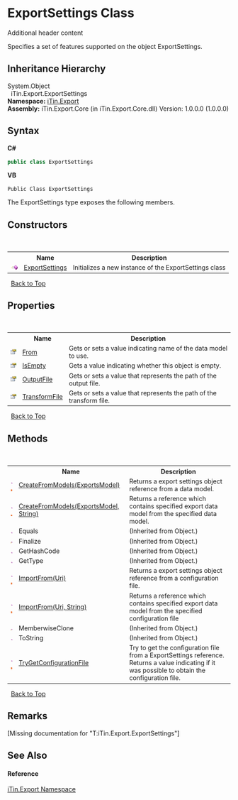 # ExportSettings Class
Additional header content 

Specifies a set of features supported on the object ExportSettings.


## Inheritance Hierarchy
System.Object<br />&nbsp;&nbsp;iTin.Export.ExportSettings<br />
**Namespace:**&nbsp;<a href="N_iTin_Export">iTin.Export</a><br />**Assembly:**&nbsp;iTin.Export.Core (in iTin.Export.Core.dll) Version: 1.0.0.0 (1.0.0.0)

## Syntax

**C#**<br />
``` C#
public class ExportSettings
```

**VB**<br />
``` VB
Public Class ExportSettings
```

The ExportSettings type exposes the following members.


## Constructors
&nbsp;<table><tr><th></th><th>Name</th><th>Description</th></tr><tr><td>![Public method](media/pubmethod.gif "Public method")</td><td><a href="M_iTin_Export_ExportSettings__ctor">ExportSettings</a></td><td>
Initializes a new instance of the ExportSettings class</td></tr></table>&nbsp;
<a href="#exportsettings-class">Back to Top</a>

## Properties
&nbsp;<table><tr><th></th><th>Name</th><th>Description</th></tr><tr><td>![Public property](media/pubproperty.gif "Public property")</td><td><a href="P_iTin_Export_ExportSettings_From">From</a></td><td>
Gets or sets a value indicating name of the data model to use.</td></tr><tr><td>![Public property](media/pubproperty.gif "Public property")</td><td><a href="P_iTin_Export_ExportSettings_IsEmpty">IsEmpty</a></td><td>
Gets a value indicating whether this object is empty.</td></tr><tr><td>![Public property](media/pubproperty.gif "Public property")</td><td><a href="P_iTin_Export_ExportSettings_OutputFile">OutputFile</a></td><td>
Gets or sets a value that represents the path of the output file.</td></tr><tr><td>![Public property](media/pubproperty.gif "Public property")</td><td><a href="P_iTin_Export_ExportSettings_TransformFile">TransformFile</a></td><td>
Gets or sets a value that represents the path of the transform file.</td></tr></table>&nbsp;
<a href="#exportsettings-class">Back to Top</a>

## Methods
&nbsp;<table><tr><th></th><th>Name</th><th>Description</th></tr><tr><td>![Public method](media/pubmethod.gif "Public method")![Static member](media/static.gif "Static member")</td><td><a href="M_iTin_Export_ExportSettings_CreateFromModels">CreateFromModels(ExportsModel)</a></td><td>
Returns a export settings object reference from a data model.</td></tr><tr><td>![Public method](media/pubmethod.gif "Public method")![Static member](media/static.gif "Static member")</td><td><a href="M_iTin_Export_ExportSettings_CreateFromModels_1">CreateFromModels(ExportsModel, String)</a></td><td>
Returns a reference which contains specified export data model from the specified data model.</td></tr><tr><td>![Public method](media/pubmethod.gif "Public method")</td><td>Equals</td><td> (Inherited from Object.)</td></tr><tr><td>![Protected method](media/protmethod.gif "Protected method")</td><td>Finalize</td><td> (Inherited from Object.)</td></tr><tr><td>![Public method](media/pubmethod.gif "Public method")</td><td>GetHashCode</td><td> (Inherited from Object.)</td></tr><tr><td>![Public method](media/pubmethod.gif "Public method")</td><td>GetType</td><td> (Inherited from Object.)</td></tr><tr><td>![Public method](media/pubmethod.gif "Public method")![Static member](media/static.gif "Static member")</td><td><a href="M_iTin_Export_ExportSettings_ImportFrom">ImportFrom(Uri)</a></td><td>
Returns a export settings object reference from a configuration file.</td></tr><tr><td>![Public method](media/pubmethod.gif "Public method")![Static member](media/static.gif "Static member")</td><td><a href="M_iTin_Export_ExportSettings_ImportFrom_1">ImportFrom(Uri, String)</a></td><td>
Returns a reference which contains specified export data model from the specified configuration file</td></tr><tr><td>![Protected method](media/protmethod.gif "Protected method")</td><td>MemberwiseClone</td><td> (Inherited from Object.)</td></tr><tr><td>![Public method](media/pubmethod.gif "Public method")</td><td>ToString</td><td> (Inherited from Object.)</td></tr><tr><td>![Public method](media/pubmethod.gif "Public method")![Static member](media/static.gif "Static member")</td><td><a href="M_iTin_Export_ExportSettings_TryGetConfigurationFile">TryGetConfigurationFile</a></td><td>
Try to get the configuration file from a ExportSettings reference. Returns a value indicating if it was possible to obtain the configuration file.</td></tr></table>&nbsp;
<a href="#exportsettings-class">Back to Top</a>

## Remarks
\[Missing <remarks> documentation for "T:iTin.Export.ExportSettings"\]

## See Also


#### Reference
<a href="N_iTin_Export">iTin.Export Namespace</a><br />